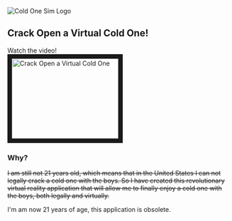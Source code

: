 ![Cold One Sim Logo](http://dmitrix.com/res/coldone.png)

## Crack Open a Virtual Cold One!
 Watch the video!  
 <a href="http://www.youtube.com/watch?feature=player_embedded&v=yQL-FdYDNPI
" target="_blank"><img src="http://img.youtube.com/vi/yQL-FdYDNPI/0.jpg" 
alt="Crack Open a Virtual Cold One" width="240" height="180" border="10" /></a>
 
### Why?
~~I am still not 21 years old, which means that in the United States I can not legally crack a cold one with the boys. So I have created this revolutionary virtual reality application that will allow me to finally enjoy a cold one with the boys, both legally and virtually.~~



I'm am now 21 years of age, this application is obsolete.
